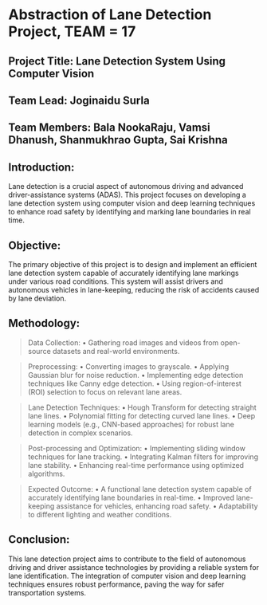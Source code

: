# Abstraction of Lane Detection Project, TEAM = 17
                                                                      
## Project Title: Lane Detection System Using Computer Vision

## Team Lead: Joginaidu Surla 

## Team Members:   Bala NookaRaju, Vamsi Dhanush, Shanmukhrao Gupta, Sai Krishna

## Introduction:
Lane detection is a crucial aspect of autonomous driving and advanced driver-assistance systems (ADAS). This project focuses on developing a lane detection system using computer vision and deep learning techniques to enhance road safety by identifying and marking lane boundaries in real time.

## Objective:
The primary objective of this project is to design and implement an efficient lane detection system capable of accurately identifying lane markings under various road conditions. This system will assist drivers and autonomous vehicles in lane-keeping, reducing the risk of accidents caused by lane deviation.

## Methodology:

> Data Collection:
•	Gathering road images and videos from open-source datasets and real-world environments.

> Preprocessing:
•	Converting images to grayscale.
•	Applying Gaussian blur for noise reduction.
•	Implementing edge detection techniques like Canny edge detection.
•	Using region-of-interest (ROI) selection to focus on relevant lane areas.

> Lane Detection Techniques:
•	Hough Transform for detecting straight lane lines.
•	Polynomial fitting for detecting curved lane lines.
•	Deep learning models (e.g., CNN-based approaches) for robust lane detection in complex scenarios.

> Post-processing and Optimization:
•	Implementing sliding window techniques for lane tracking.
•	Integrating Kalman filters for improving lane stability.
•	Enhancing real-time performance using optimized algorithms.

> Expected Outcome:
•	A functional lane detection system capable of accurately identifying lane boundaries in real-time.
•	Improved lane-keeping assistance for vehicles, enhancing road safety.
•	Adaptability to different lighting and weather conditions.

## Conclusion:
This lane detection project aims to contribute to the field of autonomous driving and driver assistance technologies by providing a reliable system for lane identification. The integration of computer vision and deep learning techniques ensures robust performance, paving the way for safer transportation systems.
